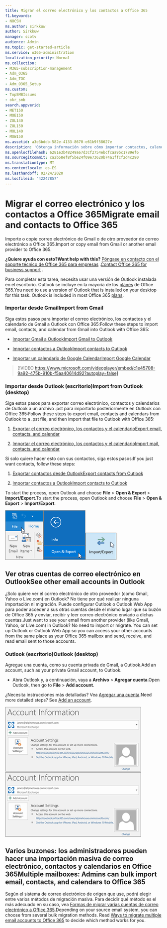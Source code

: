 ```yaml
---
title: Migrar el correo electrónico y los contactos a Office 365
f1.keywords:
- NOCSH
ms.author: sirkkuw
author: Sirkkuw
manager: scotv
audience: Admin
ms.topic: get-started-article
ms.service: o365-administration
localization_priority: Normal
ms.collection:
- M365-subscription-management
- Adm_O365
- Adm_TOC
- Adm_O365_Setup
ms.custom:
- TopSMBIssues
- okr_smb
search.appverid:
- MET150
- MOE150
- ZOL140
- ZOL150
- MOL140
- MOW150
ms.assetid: a3e3bddb-582e-4133-8670-e61b9f58627e
description: 'Obtenga información sobre cómo importar contactos, calendarios, correos electrónicos de gmail u otro proveedor de correo electrónico a Office 365. '
ms.openlocfilehash: 6281e3b48249a67d3cf2754ebcfcaa9bc1789ef6
ms.sourcegitcommit: ca2b58ef8f5be24f09e73620b74a1ffcf2d4c290
ms.translationtype: MT
ms.contentlocale: es-ES
ms.lasthandoff: 02/24/2020
ms.locfileid: "42247857"
---
```

# <a name="migrate-email-and-contacts-to-office-365"></a><span data-ttu-id="4fac3-103">Migrar el correo electrónico y los contactos a Office 365</span><span class="sxs-lookup"><span data-stu-id="4fac3-103">Migrate email and contacts to Office 365</span></span>

<span data-ttu-id="4fac3-104">Importe o copie correo electrónico de Gmail o de otro proveedor de correo electrónico a Office 365.</span><span class="sxs-lookup"><span data-stu-id="4fac3-104">Import or copy email from Gmail or another email provider to Office 365.</span></span>
  
 <span data-ttu-id="4fac3-105">**¿Quiere ayuda con esto?**</span><span class="sxs-lookup"><span data-stu-id="4fac3-105">**Want help with this?**</span></span>  <span data-ttu-id="4fac3-106">[Póngase en contacto con el soporte técnico de Office 365 para empresas](../contact-support-for-business-products.md) .</span><span class="sxs-lookup"><span data-stu-id="4fac3-106">[Contact Office 365 for business support](../contact-support-for-business-products.md) .</span></span> 
  
<span data-ttu-id="4fac3-p102">Para completar esta tarea, necesita usar una versión de Outlook instalada en el escritorio. Outlook se incluye en la mayoría de los [planes](https://go.microsoft.com/fwlink/p/?LinkId=723731) de Office 365.</span><span class="sxs-lookup"><span data-stu-id="4fac3-p102">You need to use a version of Outlook that is installed on your desktop for this task. Outlook is included in most Office 365 [plans](https://go.microsoft.com/fwlink/p/?LinkId=723731).</span></span>
  
### <a name="import-from-gmail"></a><span data-ttu-id="4fac3-109">Importar desde Gmail</span><span class="sxs-lookup"><span data-stu-id="4fac3-109">Import from Gmail</span></span>

<span data-ttu-id="4fac3-110">Siga estos pasos para importar el correo electrónico, los contactos y el calendario de Gmail a Outlook con Office 365:</span><span class="sxs-lookup"><span data-stu-id="4fac3-110">Follow these steps to import email, contacts, and calendar from Gmail into Outlook with Office 365:</span></span>
  
- [<span data-ttu-id="4fac3-111">Importar Gmail a Outlook</span><span class="sxs-lookup"><span data-stu-id="4fac3-111">Import Gmail to Outlook</span></span>](https://support.office.com/article/20fdb8f2-fed8-4b14-baf0-bf04b9c44bf7.aspx)
    
- [<span data-ttu-id="4fac3-112">Importar contactos a Outlook</span><span class="sxs-lookup"><span data-stu-id="4fac3-112">Import contacts to Outlook</span></span>](https://support.office.com/article/bb796340-b58a-46c1-90c7-b549b8f3c5f8.aspx)
    
- [<span data-ttu-id="4fac3-113">Importar un calendario de Google Calendar</span><span class="sxs-lookup"><span data-stu-id="4fac3-113">Import Google Calendar</span></span>](https://support.office.com/article/098ed60c-936b-41fb-83d6-7e3786437330)
    
> [!VIDEO https://www.microsoft.com/videoplayer/embed/c1e45708-9a92-475b-910b-f5aa40614d92?autoplay=false]
  
### <a name="import-from-outlook-desktop"></a><span data-ttu-id="4fac3-114">Importar desde Outlook (escritorio)</span><span class="sxs-lookup"><span data-stu-id="4fac3-114">Import from Outlook (desktop)</span></span>

<span data-ttu-id="4fac3-115">Siga estos pasos para exportar correo electrónico, contactos y calendarios de Outlook a un archivo .pst para importarlo posteriormente en Outlook con Office 365:</span><span class="sxs-lookup"><span data-stu-id="4fac3-115">Follow these steps to export email, contacts and calendars from Outlook to a .pst file, and then import that file to Outlook with Office 365:</span></span>
  
1. [<span data-ttu-id="4fac3-116">Exportar el correo electrónico, los contactos y el calendario</span><span class="sxs-lookup"><span data-stu-id="4fac3-116">Export email, contacts, and calendar</span></span>](https://support.office.com/article/14252b52-3075-4e9b-be4e-ff9ef1068f91)
    
2. [<span data-ttu-id="4fac3-117">Importar el correo electrónico, los contactos y el calendario</span><span class="sxs-lookup"><span data-stu-id="4fac3-117">Import mail, contacts, and calendar</span></span>](https://support.office.com/article/431a8e9a-f99f-4d5f-ae48-ded54b3440ac)
    
<span data-ttu-id="4fac3-118">Si solo quiere hacer esto con sus contactos, siga estos pasos:</span><span class="sxs-lookup"><span data-stu-id="4fac3-118">If you just want contacts, follow these steps:</span></span>
  
1. [<span data-ttu-id="4fac3-119">Exportar contactos desde Outlook</span><span class="sxs-lookup"><span data-stu-id="4fac3-119">Export contacts from Outlook</span></span>](https://support.office.com/article/10f09abd-643c-4495-bb80-543714eca73f.aspx)
    
2. [<span data-ttu-id="4fac3-120">Importar contactos a Outlook</span><span class="sxs-lookup"><span data-stu-id="4fac3-120">Import contacts to Outlook</span></span>](https://support.office.com/article/bb796340-b58a-46c1-90c7-b549b8f3c5f8.aspx)
    
<span data-ttu-id="4fac3-121">To start the process, open Outlook and choose **File** \> **Open &amp; Export** \> **Import/Export**.</span><span class="sxs-lookup"><span data-stu-id="4fac3-121">To start the process, open Outlook and choose **File** \> **Open &amp; Export** \> **Import/Export**.</span></span>
  
![Menú archivo en Outlook 2016](../media/2f1c39a5-177e-4052-9dd8-90c0d140be2c.png)![Abrir &amp; el comando exportar en Outlook 2016](../media/eecab6df-c372-45b1-8a8a-2f6d7af0dd68.png)![Botón importar o exportar en Outlook 2016](../media/ed90ae47-20db-4be1-b0c0-826008432c6e.png)
  
## <a name="see-other-email-accounts-in-outlook"></a><span data-ttu-id="4fac3-125">Ver otras cuentas de correo electrónico en Outlook</span><span class="sxs-lookup"><span data-stu-id="4fac3-125">See other email accounts in Outlook</span></span>

<span data-ttu-id="4fac3-p103">¿Solo quiere ver el correo electrónico de otro proveedor (como Gmail, Yahoo o Live.com) en Outlook? No tiene por qué realizar ninguna importación ni migración. Puede configurar Outlook o Outlook Web App para poder acceder a sus otras cuentas desde el mismo lugar que su buzón de Office 365 y enviar, recibir y leer correo electrónico enviado a dichas cuentas.</span><span class="sxs-lookup"><span data-stu-id="4fac3-p103">Just want to see your email from another provider (like Gmail, Yahoo, or Live.com) in Outlook? No need to import or migrate. You can set up Outlook or Outlook Web App so you can access your other accounts from the same place as your Office 365 mailbox and send, receive, and read email sent to those accounts.</span></span>
  
### <a name="outlook-desktop"></a><span data-ttu-id="4fac3-129">Outlook (escritorio)</span><span class="sxs-lookup"><span data-stu-id="4fac3-129">Outlook (desktop)</span></span>

<span data-ttu-id="4fac3-130">Agregue una cuenta, como su cuenta privada de Gmail, a Outlook.</span><span class="sxs-lookup"><span data-stu-id="4fac3-130">Add an account, such as your private Gmail account, to Outlook.</span></span>
  
- <span data-ttu-id="4fac3-131">Abra Outlook y, a continuación, vaya a **Archivo** \> **Agregar cuenta**.</span><span class="sxs-lookup"><span data-stu-id="4fac3-131">Open Outlook, then go to **File** \> **Add account**.</span></span>
    
<span data-ttu-id="4fac3-p104">¿Necesita instrucciones más detalladas? Vea [Agregar una cuenta](https://support.office.com/article/6e27792a-9267-4aa4-8bb6-c84ef146101b).</span><span class="sxs-lookup"><span data-stu-id="4fac3-p104">Need more detailed steps? See [Add an account](https://support.office.com/article/6e27792a-9267-4aa4-8bb6-c84ef146101b).</span></span>
  
<span data-ttu-id="4fac3-134">[![Screenshot showing Outlook account information page in the backstage view.](../media/6a7fa106-1077-4351-9fe2-8eb00918b40a.png)](https://support.office.com/article/6e27792a-9267-4aa4-8bb6-c84ef146101b.aspx)</span><span class="sxs-lookup"><span data-stu-id="4fac3-134">[![Screenshot showing Outlook account information page in the backstage view.](../media/6a7fa106-1077-4351-9fe2-8eb00918b40a.png)](https://support.office.com/article/6e27792a-9267-4aa4-8bb6-c84ef146101b.aspx)</span></span>
  
## <a name="multiple-mailboxes-admins-can-bulk-import-email-contacts-and-calendars-to-office-365"></a><span data-ttu-id="4fac3-135">Varios buzones: los administradores pueden hacer una importación masiva de correo electrónico, contactos y calendarios en Office 365</span><span class="sxs-lookup"><span data-stu-id="4fac3-135">Multiple mailboxes: Admins can bulk import email, contacts, and calendars to Office 365</span></span>

<span data-ttu-id="4fac3-p105">Según el sistema de correo electrónico de origen que use, podrá elegir entre varios métodos de migración masiva. Para decidir qué método es el más adecuado en su caso, vea [Formas de migrar varias cuentas de correo electrónico a Office 365](https://support.office.com/article/0a4913fe-60fb-498f-9155-a86516418842).</span><span class="sxs-lookup"><span data-stu-id="4fac3-p105">Depending on your source email system, you can choose from several bulk migration methods. Read [Ways to migrate multiple email accounts to Office 365](https://support.office.com/article/0a4913fe-60fb-498f-9155-a86516418842) to decide which method works for you.</span></span> 
  

